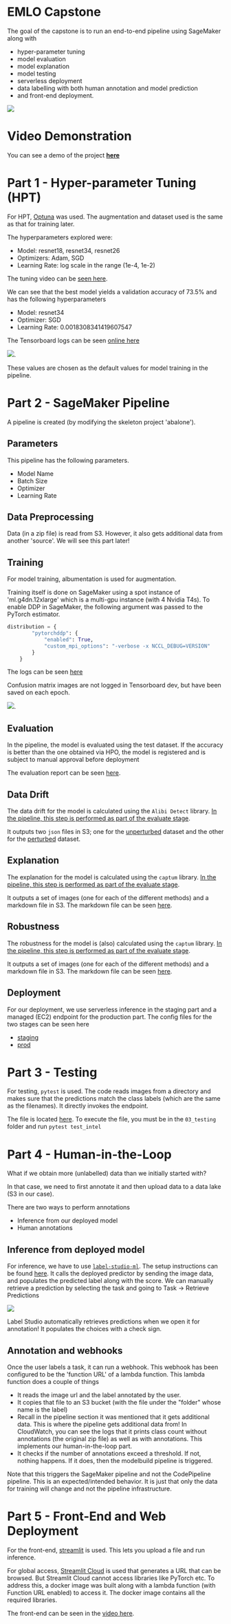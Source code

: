 # EMLO Capstone


The goal of the capstone is to run an end-to-end pipeline using SageMaker along with 
- hyper-parameter tuning
- model evaluation
- model explanation
- model testing
- serverless deployment
- data labelling with both human annotation and model prediction
- and front-end deployment.

![](./img/block.png)

# Video Demonstration
You can see a demo of the project [**here**](https://youtu.be/HFba6qIDNxk)

# Part 1 - Hyper-parameter Tuning (HPT)

For HPT, [Optuna](https://github.com/optuna/optuna) was used. The augmentation and dataset used is the same as that for training later.

The hyperparameters explored were:
- Model: resnet18, resnet34, resnet26
- Optimizers: Adam, SGD 
- Learning Rate: log scale in the range (1e-4, 1e-2)

The tuning video can be [seen here](https://youtu.be/qRY9sXCR3ZY).

We can see that the best model yields a validation accuracy of 73.5% and has the following hyperparameters
- Model: resnet34
- Optimizer: SGD
- Learning Rate: 0.0018308341419607547

The Tensorboard logs can be seen [online here](https://tensorboard.dev/experiment/6joJAce0TP6mWRE0IaWk7Q/)

![](./img/tensorboard_hpt.png).

These values are chosen as the default values for model training in the pipeline.

# Part 2 - SageMaker Pipeline

A pipeline is created (by modifying the skeleton project 'abalone').

## Parameters
This pipeline has the following parameters.
- Model Name
- Batch Size
- Optimizer
- Learning Rate

## Data Preprocessing
Data (in a zip file) is read from S3. 
However, it also gets additional data from another 'source'. We will see this part later!  

## Training
For model training, albumentation is used for augmentation. 

Training itself is done on SageMaker using a spot instance of 'ml.g4dn.12xlarge' which is a multi-gpu instance (with 4 Nvidia T4s). To enable DDP in SageMaker, the following argument was passed to the PyTorch estimator.

```python
distribution = { 
        "pytorchddp": {
            "enabled": True,
            "custom_mpi_options": "-verbose -x NCCL_DEBUG=VERSION"
        }
    }
```

The logs can be seen [here](https://tensorboard.dev/experiment/QljT9NtaRga2aWwmHqSRDg/)

Confusion matrix images are not logged in Tensorboard dev, but have been saved on each epoch.

![](./img/tensorboard_train.png).

## Evaluation
In the pipeline, the model is evaluated using the test dataset. If the accuracy is better than the one obtained via HPO, the model is registered and is subject to manual approval before deployment

The evaluation report can be seen [here](./02_pipeline/outputs/evaluation/evaluation.json).
## Data Drift
The data drift for the model is calculated using the `Alibi Detect` library. <ins>In the pipeline, this step is performed as part of the evaluate stage</ins>.

It outputs two `json` files in S3; one for the [unperturbed](./02_pipeline/outputs/data_drift/dd_unpert.json) dataset and the other for the [perturbed](./02_pipeline/outputs/data_drift/dd_pert.json) dataset.

## Explanation
The explanation for the model is calculated using the `captum` library. <ins>In the pipeline, this step is performed as part of the evaluate stage</ins>.

It outputs a set of images (one for each of the different methods) and a markdown file in S3. The markdown file can be seen [here](./02_pipeline/outputs/explanation/explanation.md).

## Robustness
The robustness for the model is (also) calculated using the `captum` library. <ins>In the pipeline, this step is performed as part of the evaluate stage</ins>.

It outputs a set of images (one for each of the different methods) and a markdown file in S3. The markdown file can be seen [here](./02_pipeline/outputs/robustness/robustness.md).

## Deployment
For our deployment, we use serverless inference in the staging part and a managed (EC2) endpoint for the production part.  The config files for the two stages can be seen here
- [staging](./02_pipeline/modeldeploy/staging-config.json)
- [prod](./02_pipeline/modeldeploy/prod-config.json)


# Part 3 - Testing
For testing, `pytest` is used. The code reads images from a directory and makes sure that the predictions match the class labels (which are the same as the filenames). It directly invokes the endpoint.

The file is located [here](./03_testing/test_intel/test_intel.py). To execute the file, you must be in the `03_testing` folder and run `pytest test_intel`



# Part 4 - Human-in-the-Loop
What if we obtain more (unlabelled) data than we initially started with?

In that case, we need to first annotate it and then upload data to a data lake (S3 in our case).

There are two ways to perform annotations
- Inference from our deployed model
- Human annotations

## Inference from deployed model
For inference, we have to use [`label-studio-ml`](https://github.com/heartexlabs/label-studio-ml-backend). The setup instructions can be found [here](https://labelstud.io/guide/ml.html#Quickstart-with-an-example-ML-backend). It calls the deployed predictor by sending the image data, and populates the predicted label along with the score. 
We can manually retrieve a prediction by selecting the task and going to Task -> Retrieve Predictions

![](./img/manual_pred.png)

Label Studio automatically retrieves predictions when we open it for annotation! It populates the choices with a check sign. 

## Annotation and webhooks
Once the user labels a task, it can run a webhook. This webhook has been configured to be the 'function URL' of a lambda function. This lambda function does a couple of things
- It reads the image url and the label annotated by the user.
- It copies that file to an S3 bucket (with the file under the "folder" whose name is the label)
- Recall in the pipeline section it was mentioned that it gets additional data. This is where the pipeline gets additional data from! In CloudWatch, you can see the logs that it prints class count without annotations (the original zip file) as well as with annotations. This implements our human-in-the-loop part.
- It checks if the number of annotations exceed a threshold. If not, nothing happens. If it does, then the modelbuild pipeline is triggered.

Note that this triggers the SageMaker pipeline and not the CodePipeline pipeline. This is an expected/intended behavior. It is just that only the data for training will change and not the pipeline infrastructure.

# Part 5 - Front-End and Web Deployment
For the front-end, [streamlit](https://streamlit.io/) is used. This lets you upload a file and run inference.

For global access, [Streamlit Cloud](https://streamlit.io/cloud) is used that generates a URL that can be browsed. But Streamlit Cloud cannot access libraries like PyTorch etc. To address this, a docker image was built along with a lambda function (with Function URL enabled) to access it. The docker image contains all the required libraries.

The front-end can be seen in the [video here](https://youtu.be/lOJDBymnT2o).